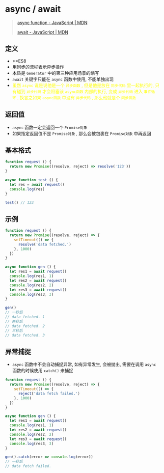 # async / await



> [async function - JavaScript | MDN](https://developer.mozilla.org/en-US/docs/Web/JavaScript/Reference/Statements/async_function)
>
> [await - JavaScript | MDN](https://developer.mozilla.org/en-US/docs/Web/JavaScript/Reference/Operators/await)



## 定义

- \>=ES8
- 用同步的流程表示异步操作
- 本质是 `Generator` 中的第三种应用场景的缩写
- `await` 关键字只能在 `async` 函数中使用, 不能单独出现
- <span style="color: #ff0;">虽然 `async` 说是说他是一个 `异步函数` , 但是他是放在 `同步代码` 里一起执行的, 只有碰到 `异步代码` 才会阻塞该 `async函数` 内部的执行, 变成 `异步代码` 进入 `事件循环` , 换言之如果 `async函数` 中没有 `异步代码` , 那么他就是个 `同步函数`</span>



## 返回值

- `async` 函数一定会返回一个 `Promise对象` 
- 如果指定返回值不是 `Promise对象` , 那么会被包裹在 `Promise对象` 中再返回



## 基本格式

```js
function request () {
  return new Promise((resolve, reject) => resolve('123'))
}

async function test () {
  let res = await request()
  console.log(res)
}

test() // 123
```



## 示例

```js
function request () {
  return new Promise((resolve, reject) => {
    setTimeout(() => {
      resolve('data fetched.')
    }, 1000)
  })
}

async function gen () {
  let res1 = await request()
  console.log(res1, 1)
  let res2 = await request()
  console.log(res2, 2)
  let res3 = await request()
  console.log(res3, 3)
}

gen()
// 一秒后
// data fetched. 1
// 两秒后
// data fetched. 2
// 三秒后
// data fetched. 3
```



## 异常捕捉

- `async` 函数中不会自动捕捉异常, 如有异常发生, 会被抛出, 需要在调用 `async` 函数的时候使用 `catch()` 来捕捉

```js
function request () {
  return new Promise((resolve, reject) => {
    setTimeout(() => {
      reject('data fetch failed.')
    }, 1000)
  })
}

async function gen () {
  let res1 = await request()
  console.log(res1, 1)
  let res2 = await request()
  console.log(res2, 2)
  let res3 = await request()
  console.log(res3, 3)
}

gen().catch(error => console.log(error))
// 一秒后
// data fetch failed.
```



